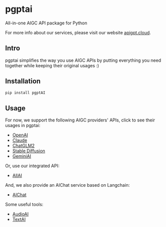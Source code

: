 # pgptai
All-in-one AIGC API package for Python

For more info about our services, please visit our website [apigpt.cloud](https://apigpt.cloud/).

## Intro
pgptai simplifies the way you use AIGC APIs by putting everything you need together while keeping their original usages :)

## Installation
```bash
pip install pgptAI
```

## Usage
For now, we support the following AIGC providers' APIs, click to see their usages in pgptai:
* [OpenAI](docs/openai.md)
* [Claude](docs/claude.md)
* [ChatGLM2](docs/chatglm.md)
* [Stable Diffusion](docs/stablediffusion.md)
* [GeminiAI](docs/geminiai.md)

Or, use our integrated API:
* [AllAI](docs/allai.md)

And, we also provide an AIChat service based on Langchain:
* [AIChat](docs/aichat.md)

Some useful tools:  
* [AudioAI](docs/audioai.md)
* [TextAI](docs/textai.md)
